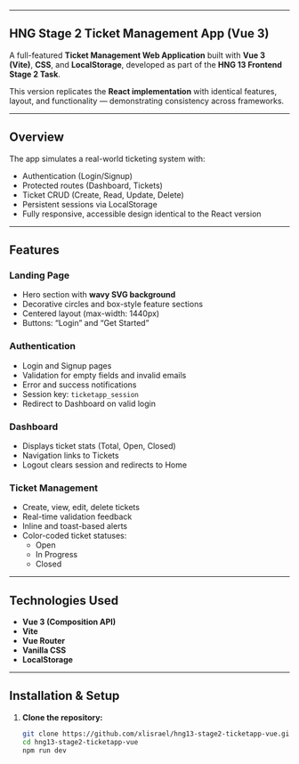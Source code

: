 
---

##  HNG Stage 2 Ticket Management App (Vue 3)

A full-featured **Ticket Management Web Application** built with **Vue 3 (Vite)**, **CSS**, and **LocalStorage**, developed as part of the **HNG 13 Frontend Stage 2 Task**.

This version replicates the **React implementation** with identical features, layout, and functionality — demonstrating consistency across frameworks.

---

## Overview
The app simulates a real-world ticketing system with:
- Authentication (Login/Signup)
- Protected routes (Dashboard, Tickets)
- Ticket CRUD (Create, Read, Update, Delete)
- Persistent sessions via LocalStorage
- Fully responsive, accessible design identical to the React version

---

## Features
### Landing Page
- Hero section with **wavy SVG background**
- Decorative circles and box-style feature sections
- Centered layout (max-width: 1440px)
- Buttons: “Login” and “Get Started”

### Authentication
- Login and Signup pages
- Validation for empty fields and invalid emails
- Error and success notifications
- Session key: `ticketapp_session`
- Redirect to Dashboard on valid login

### Dashboard
- Displays ticket stats (Total, Open, Closed)
- Navigation links to Tickets
- Logout clears session and redirects to Home

### Ticket Management
- Create, view, edit, delete tickets
- Real-time validation feedback
- Inline and toast-based alerts
- Color-coded ticket statuses:
  -  Open
  -  In Progress
  -  Closed

---

## Technologies Used
- **Vue 3 (Composition API)**
- **Vite**
- **Vue Router**
- **Vanilla CSS**
- **LocalStorage**

---

## Installation & Setup

1. **Clone the repository:**
   ```bash
   git clone https://github.com/xlisrael/hng13-stage2-ticketapp-vue.git
   cd hng13-stage2-ticketapp-vue
   npm run dev
